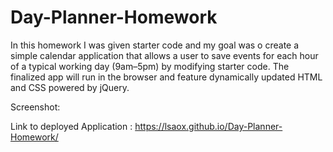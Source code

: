 # Day-Planner-Homework

In this homework I was given starter code and my goal was o create a simple calendar application that allows a user to save events for each hour of a typical working day (9am&ndash;5pm) by modifying starter code. The finalized app will run in the browser and feature dynamically updated HTML and CSS powered by jQuery.

Screenshot:














Link to deployed Application : https://lsaox.github.io/Day-Planner-Homework/

